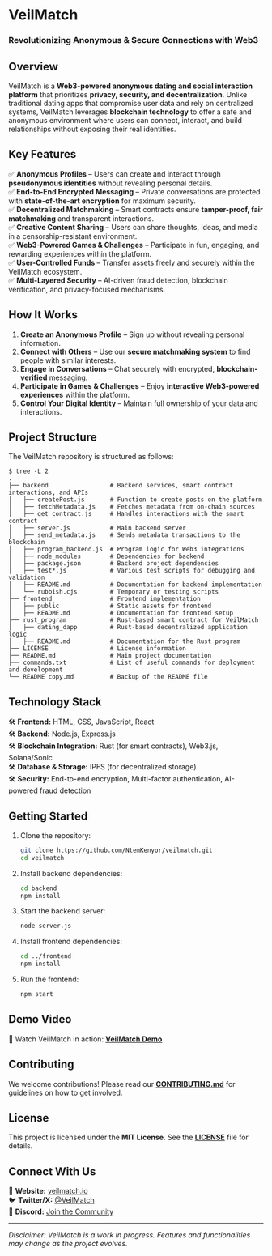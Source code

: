 # **VeilMatch**  

### **Revolutionizing Anonymous & Secure Connections with Web3**  

## **Overview**  
VeilMatch is a **Web3-powered anonymous dating and social interaction platform** that prioritizes **privacy, security, and decentralization**. Unlike traditional dating apps that compromise user data and rely on centralized systems, VeilMatch leverages **blockchain technology** to offer a safe and anonymous environment where users can connect, interact, and build relationships without exposing their real identities.  

## **Key Features**  
✅ **Anonymous Profiles** – Users can create and interact through **pseudonymous identities** without revealing personal details.  
✅ **End-to-End Encrypted Messaging** – Private conversations are protected with **state-of-the-art encryption** for maximum security.  
✅ **Decentralized Matchmaking** – Smart contracts ensure **tamper-proof, fair matchmaking** and transparent interactions.  
✅ **Creative Content Sharing** – Users can share thoughts, ideas, and media in a censorship-resistant environment.  
✅ **Web3-Powered Games & Challenges** – Participate in fun, engaging, and rewarding experiences within the platform.  
✅ **User-Controlled Funds** – Transfer assets freely and securely within the VeilMatch ecosystem.  
✅ **Multi-Layered Security** – AI-driven fraud detection, blockchain verification, and privacy-focused mechanisms.  

## **How It Works**  
1. **Create an Anonymous Profile** – Sign up without revealing personal information.  
2. **Connect with Others** – Use our **secure matchmaking system** to find people with similar interests.  
3. **Engage in Conversations** – Chat securely with encrypted, **blockchain-verified** messaging.  
4. **Participate in Games & Challenges** – Enjoy **interactive Web3-powered experiences** within the platform.  
5. **Control Your Digital Identity** – Maintain full ownership of your data and interactions.  

## **Project Structure**  
The VeilMatch repository is structured as follows:  

```
$ tree -L 2
.
├── backend                 # Backend services, smart contract interactions, and APIs
│   ├── createPost.js       # Function to create posts on the platform
│   ├── fetchMetadata.js    # Fetches metadata from on-chain sources
│   ├── get_contract.js     # Handles interactions with the smart contract
│   ├── server.js           # Main backend server
│   ├── send_metadata.js    # Sends metadata transactions to the blockchain
│   ├── program_backend.js  # Program logic for Web3 integrations
│   ├── node_modules        # Dependencies for backend
│   ├── package.json        # Backend project dependencies
│   ├── test*.js            # Various test scripts for debugging and validation
│   ├── README.md           # Documentation for backend implementation
│   └── rubbish.cjs         # Temporary or testing scripts
├── frontend                # Frontend implementation
│   ├── public              # Static assets for frontend
│   ├── README.md           # Documentation for frontend setup
├── rust_program            # Rust-based smart contract for VeilMatch
│   ├── dating_dapp         # Rust-based decentralized application logic
│   ├── README.md           # Documentation for the Rust program
├── LICENSE                 # License information
├── README.md               # Main project documentation
├── commands.txt            # List of useful commands for deployment and development
└── README copy.md          # Backup of the README file
```

## **Technology Stack**  
🛠 **Frontend:** HTML, CSS, JavaScript, React  
🛠 **Backend:** Node.js, Express.js  
🛠 **Blockchain Integration:** Rust (for smart contracts), Web3.js, Solana/Sonic  
🛠 **Database & Storage:** IPFS (for decentralized storage)  
🛠 **Security:** End-to-end encryption, Multi-factor authentication, AI-powered fraud detection  

## **Getting Started**  
1. Clone the repository:  
   ```bash
   git clone https://github.com/NtemKenyor/veilmatch.git
   cd veilmatch
   ```  
2. Install backend dependencies:  
   ```bash
   cd backend
   npm install
   ```  
3. Start the backend server:  
   ```bash
   node server.js
   ```  
4. Install frontend dependencies:  
   ```bash
   cd ../frontend
   npm install
   ```  
5. Run the frontend:  
   ```bash
   npm start
   ```  

## **Demo Video**  
🎥 Watch VeilMatch in action: **[VeilMatch Demo](https://youtu.be/b9YZkl_-SbA)**  

## **Contributing**  
We welcome contributions! Please read our **[CONTRIBUTING.md](./CONTRIBUTING.md)** for guidelines on how to get involved.  

## **License**  
This project is licensed under the **MIT License**. See the **[LICENSE](./LICENSE)** file for details.  

## **Connect With Us**  
🔗 **Website:** [veilmatch.io](https://veilmatch.io)  
🐦 **Twitter/X:** [@VeilMatch](https://twitter.com/VeilMatch)  
💬 **Discord:** [Join the Community](https://discord.gg/veilmatch)


----
*Disclaimer: VeilMatch is a work in progress. Features and functionalities may change as the project evolves.*